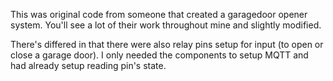 This was original code from someone that created a garagedoor opener system. You'll see a lot of their work throughout mine and slightly modified.

There's differed in that there were also relay pins setup for input (to open or close a garage door). I only needed the components to setup MQTT and had already setup reading pin's state.
